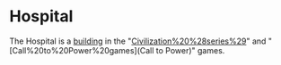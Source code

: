 # Hospital

The Hospital is a [building](building) in the "[Civilization%20%28series%29](Civilization)" and "[Call%20to%20Power%20games](Call to Power)" games.